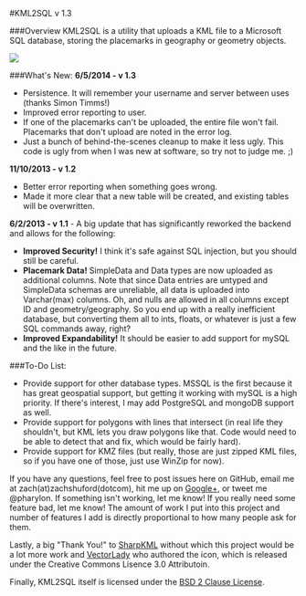 #KML2SQL v 1.3

###Overview
KML2SQL is a utility that uploads a KML file to a Microsoft SQL database, storing the placemarks in geography or geometry objects.

<a href="http://pharylon.github.io/kml2sql/installer/kml2sql.exe"><img src="https://raw.github.com/Pharylon/KML2SQL/master/download.png" /></a>

###What's New:
**6/5/2014 - v 1.3**
* Persistence. It will remember your username and server between uses (thanks Simon Timms!) 
* Improved error reporting to user.
* If one of the placemarks can't be uploaded, the entire file won't fail. Placemarks that don't upload are noted in the error log.
* Just a bunch of behind-the-scenes cleanup to make it less ugly. This code is ugly from when I was new at software, so try not to judge me. ;)

**11/10/2013 - v 1.2**
* Better error reporting when something goes wrong.
* Made it more clear that a new table will be created, and existing tables will be overwritten.

**6/2/2013 - v 1.1** - A big update that has significantly reworked the backend and allows for the following:
* **Improved Security!** I think it's safe against SQL injection, but you should still be careful.
* **Placemark Data!** SimpleData and Data types are now uploaded as additional columns. Note that since Data entries are untyped and SimpleData schemas are unreliable, all data is uploaded into Varchar(max) columns. Oh, and nulls are allowed in all columns except ID and geometry/geography. So you end up with a really inefficient database, but converting them all to ints, floats, or whatever is just a few SQL commands away, right?
* **Improved Expandability!** It should be easier to add support for mySQL and the like in the future.

###To-Do List:

* Provide support for other database types. MSSQL is the first because it has great geospatial support, but getting it working with mySQL is a high priority. If there's interest, I may add PostgreSQL and mongoDB support as well.
* Provide support for polygons with lines that intersect (in real life they shouldn't, but KML lets you draw polygons like that. Code would need to be able to detect that and fix, which would be fairly hard).
* Provide support for KMZ files (but really, those are just zipped KML files, so if you have one of those, just use WinZip for now).

If you have any questions, feel free to post issues here on GitHub, email me at zach(at)zachshuford(dotcom), hit me up on [Google+](https://plus.google.com/100663438782533486183), or tweet me @pharylon. If something isn't working, let me know! If you really need some feature bad, let me know! The amount of work I put into this project and number of features I add is directly proportional to how many people ask for them. 

Lastly, a big "Thank You!" to [SharpKML](http://sharpkml.codeplex.com/) without which this project would be a lot more work and [VectorLady](http://vectorlady.com/) who authored the icon, which is released under the Creative Commons Lisence 3.0 Attributoin.

Finally, KML2SQL itself is licensed under the [BSD 2 Clause License](https://github.com/Pharylon/KML2SQL/blob/master/License.txt). 